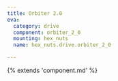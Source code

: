 ```yaml
---
title: Orbiter 2.0
eva:
  category: drive
  component: orbiter_2_0
  mounting: hex_nuts
  name: hex_nuts.drive.orbiter_2_0

---
```


{% extends 'component.md' %}